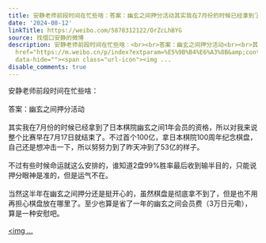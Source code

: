 ```yaml
---
title: 安静老师前段时间在忙些啥：答案：幽玄之间押分活动其实我在7月份的时候已经拿到了日本棋院幽玄之间1年会员的资格，所以对我来说整个比赛早在7月17日就结束了。...
date: '2024-08-12'
linkTitle: https://weibo.com/5878312122/OrZcLhBYG
source: 找借口安静的微博
description: 安静老师前段时间在忙些啥：<br><br>答案：幽玄之间押分活动<br><br>其实我在7月份的时候已经拿到了日本棋院幽玄之间1年会员的资格，所以对我来说整个比赛早在7月17日就结束了。不过首个100亿，拿日本棋院100周年纪念棋盘，自己还是想冲击一下，所以努努力到了昨天冲到了53亿的样子。<br><br>不过有些时候命运就这么安排的，谁知道2盘99%胜率最后收到输半目的，只能说押分眼神是准的，但是运气不在。<br><br>当然这半年在幽玄之间押分还是挺开心的，虽然棋盘是彻底拿不到了，但是也不用再担心棋盘放在哪里了。至少也算是省了一年的幽玄之间会员费（3万日元嘞），算是一种安慰吧。<br><br><a
  href="https://m.weibo.cn/p/index?extparam=%E5%9B%B4%E6%A3%8B&amp;containerid=10080864408f17859127e816aa7aabcbf8cbc9"
  data-hide=""><span class="url-icon"><img ...
disable_comments: true
---
```

安静老师前段时间在忙些啥：<br><br>答案：幽玄之间押分活动<br><br>其实我在7月份的时候已经拿到了日本棋院幽玄之间1年会员的资格，所以对我来说整个比赛早在7月17日就结束了。不过首个100亿，拿日本棋院100周年纪念棋盘，自己还是想冲击一下，所以努努力到了昨天冲到了53亿的样子。<br><br>不过有些时候命运就这么安排的，谁知道2盘99%胜率最后收到输半目的，只能说押分眼神是准的，但是运气不在。<br><br>当然这半年在幽玄之间押分还是挺开心的，虽然棋盘是彻底拿不到了，但是也不用再担心棋盘放在哪里了。至少也算是省了一年的幽玄之间会员费（3万日元嘞），算是一种安慰吧。<br><br><a href="https://m.weibo.cn/p/index?extparam=%E5%9B%B4%E6%A3%8B&amp;containerid=10080864408f17859127e816aa7aabcbf8cbc9" data-hide=""><span class="url-icon"><img ...